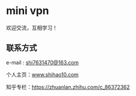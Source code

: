 # mini vpn

欢迎交流，互相学习！

## 联系方式

e-mail  : shi7631470@163.com

个人主页：www.shihao10.com

知乎专栏：https://zhuanlan.zhihu.com/c_86372362
